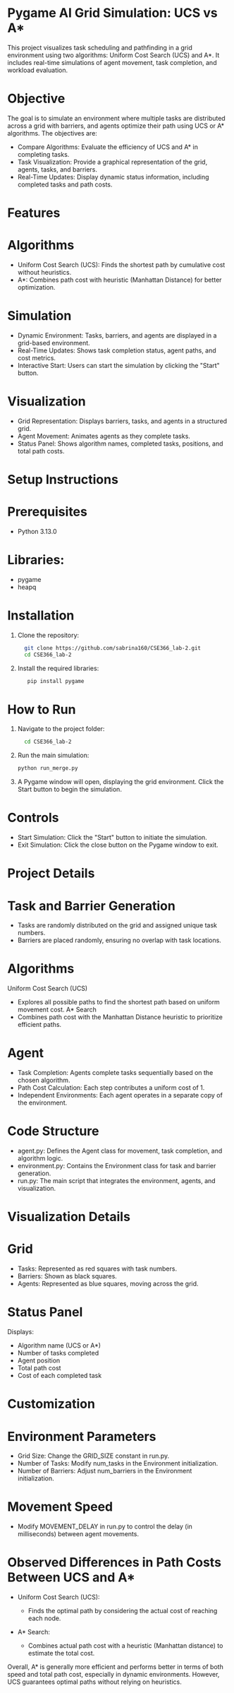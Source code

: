 # Pygame AI Grid Simulation: UCS vs A*
This project visualizes task scheduling and pathfinding in a grid environment using two algorithms: Uniform Cost Search (UCS) and A*. It includes real-time simulations of agent movement, task completion, and workload evaluation.
# Objective
The goal is to simulate an environment where multiple tasks are distributed across a grid with barriers, and agents optimize their path using UCS or A* algorithms. The objectives are:

- Compare Algorithms: Evaluate the efficiency of UCS and A* in completing tasks.
- Task Visualization: Provide a graphical representation of the grid, agents, tasks, and barriers.
- Real-Time Updates: Display dynamic status information, including completed tasks and path costs.
# Features
# Algorithms
- Uniform Cost Search (UCS): Finds the shortest path by cumulative cost without heuristics.
- A*: Combines path cost with heuristic (Manhattan Distance) for better optimization.
# Simulation
- Dynamic Environment: Tasks, barriers, and agents are displayed in a grid-based environment.
- Real-Time Updates: Shows task completion status, agent paths, and cost metrics.
- Interactive Start: Users can start the simulation by clicking the "Start" button.
# Visualization
- Grid Representation: Displays barriers, tasks, and agents in a structured grid.
- Agent Movement: Animates agents as they complete tasks.
- Status Panel: Shows algorithm names, completed tasks, positions, and total path costs.
# Setup Instructions
# Prerequisites
- Python 3.13.0
# Libraries:
- pygame
- heapq
# Installation
1. Clone the repository:
   ```bash
     git clone https://github.com/sabrina160/CSE366_lab-2.git
     cd CSE366_lab-2
2. Install the required libraries:
   ```bash
      pip install pygame
# How to Run
1. Navigate to the project folder:
   ```bash
     cd CSE366_lab-2
2. Run the main simulation:
   ```bash
   python run_merge.py
3. A Pygame window will open, displaying the grid environment. Click the Start button to begin the simulation.

# Controls
- Start Simulation: Click the "Start" button to initiate the simulation.
- Exit Simulation: Click the close button on the Pygame window to exit.
# Project Details
# Task and Barrier Generation
- Tasks are randomly distributed on the grid and assigned unique task numbers.
- Barriers are placed randomly, ensuring no overlap with task locations.
# Algorithms
Uniform Cost Search (UCS)
- Explores all possible paths to find the shortest path based on uniform movement cost.
A* Search
- Combines path cost with the Manhattan Distance heuristic to prioritize efficient paths.
# Agent
- Task Completion: Agents complete tasks sequentially based on the chosen algorithm.
- Path Cost Calculation: Each step contributes a uniform cost of 1.
- Independent Environments: Each agent operates in a separate copy of the environment.
# Code Structure
- agent.py: Defines the Agent class for movement, task completion, and algorithm logic.
- environment.py: Contains the Environment class for task and barrier generation.
- run.py: The main script that integrates the environment, agents, and visualization.
# Visualization Details
# Grid
- Tasks: Represented as red squares with task numbers.
- Barriers: Shown as black squares.
- Agents: Represented as blue squares, moving across the grid.
# Status Panel
Displays:
- Algorithm name (UCS or A*)
- Number of tasks completed
- Agent position
- Total path cost
- Cost of each completed task
# Customization
# Environment Parameters
- Grid Size: Change the GRID_SIZE constant in run.py.
- Number of Tasks: Modify num_tasks in the Environment initialization.
- Number of Barriers: Adjust num_barriers in the Environment initialization.
# Movement Speed
- Modify MOVEMENT_DELAY in run.py to control the delay (in milliseconds) between agent movements.
# Observed Differences in Path Costs Between UCS and A*
- Uniform Cost Search (UCS):
  - Finds the optimal path by considering the actual cost of reaching each node.

- A* Search:
  - Combines actual path cost with a heuristic (Manhattan distance) to estimate the total cost.

Overall, A* is generally more efficient and performs better in terms of both speed and total path cost, especially in dynamic environments. However, UCS guarantees optimal paths without relying on heuristics.



